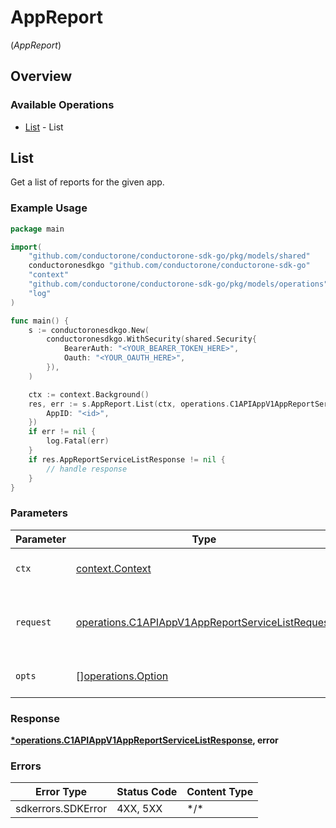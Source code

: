 # AppReport
(*AppReport*)

## Overview

### Available Operations

* [List](#list) - List

## List

Get a list of reports for the given app.

### Example Usage

```go
package main

import(
	"github.com/conductorone/conductorone-sdk-go/pkg/models/shared"
	conductoronesdkgo "github.com/conductorone/conductorone-sdk-go"
	"context"
	"github.com/conductorone/conductorone-sdk-go/pkg/models/operations"
	"log"
)

func main() {
    s := conductoronesdkgo.New(
        conductoronesdkgo.WithSecurity(shared.Security{
            BearerAuth: "<YOUR_BEARER_TOKEN_HERE>",
            Oauth: "<YOUR_OAUTH_HERE>",
        }),
    )

    ctx := context.Background()
    res, err := s.AppReport.List(ctx, operations.C1APIAppV1AppReportServiceListRequest{
        AppID: "<id>",
    })
    if err != nil {
        log.Fatal(err)
    }
    if res.AppReportServiceListResponse != nil {
        // handle response
    }
}
```

### Parameters

| Parameter                                                                                                                | Type                                                                                                                     | Required                                                                                                                 | Description                                                                                                              |
| ------------------------------------------------------------------------------------------------------------------------ | ------------------------------------------------------------------------------------------------------------------------ | ------------------------------------------------------------------------------------------------------------------------ | ------------------------------------------------------------------------------------------------------------------------ |
| `ctx`                                                                                                                    | [context.Context](https://pkg.go.dev/context#Context)                                                                    | :heavy_check_mark:                                                                                                       | The context to use for the request.                                                                                      |
| `request`                                                                                                                | [operations.C1APIAppV1AppReportServiceListRequest](../../pkg/models/operations/c1apiappv1appreportservicelistrequest.md) | :heavy_check_mark:                                                                                                       | The request object to use for the request.                                                                               |
| `opts`                                                                                                                   | [][operations.Option](../../pkg/models/operations/option.md)                                                             | :heavy_minus_sign:                                                                                                       | The options for this request.                                                                                            |

### Response

**[*operations.C1APIAppV1AppReportServiceListResponse](../../pkg/models/operations/c1apiappv1appreportservicelistresponse.md), error**

### Errors

| Error Type         | Status Code        | Content Type       |
| ------------------ | ------------------ | ------------------ |
| sdkerrors.SDKError | 4XX, 5XX           | \*/\*              |